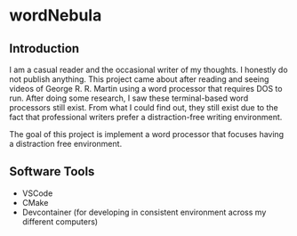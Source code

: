 # wordNebula
## Introduction
I am a casual reader and the occasional writer of my thoughts. I honestly do not publish anything. This project came about after reading and seeing videos of George R. R. Martin using a word processor that requires DOS to run. After doing some research, I saw these terminal-based word processors still exist. From what I could find out, they still exist due to the fact that professional writers prefer a distraction-free writing environment.

The goal of this project is implement a word processor that focuses having a distraction free environment.

## Software Tools
- VSCode
- CMake
- Devcontainer (for developing in consistent environment across my different computers)
